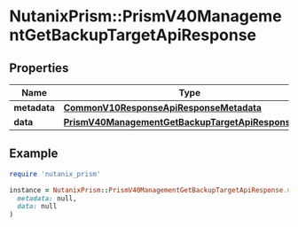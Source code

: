 # NutanixPrism::PrismV40ManagementGetBackupTargetApiResponse

## Properties

| Name | Type | Description | Notes |
| ---- | ---- | ----------- | ----- |
| **metadata** | [**CommonV10ResponseApiResponseMetadata**](CommonV10ResponseApiResponseMetadata.md) |  | [optional] |
| **data** | [**PrismV40ManagementGetBackupTargetApiResponseData**](PrismV40ManagementGetBackupTargetApiResponseData.md) |  | [optional] |

## Example

```ruby
require 'nutanix_prism'

instance = NutanixPrism::PrismV40ManagementGetBackupTargetApiResponse.new(
  metadata: null,
  data: null
)
```

